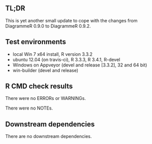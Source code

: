 ## TL;DR

This is yet another small update to cope with the changes from  DiagrammeR 0.9.0 to DiagrammeR 0.9.2.

## Test environments
* local Win 7 x64 install, R version 3.3.2
* ubuntu 12.04 (on travis-ci), R 3.3.3, R 3.4.1, R-devel
* Windows on Appveyor (devel and release [3.3.2], 32 and 64 bit)
* win-builder (devel and release)

## R CMD check results
There were no ERRORs or WARNINGs. 

There were no NOTEs.

## Downstream dependencies
There are no downstream dependencies.
